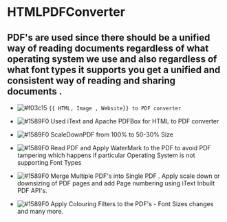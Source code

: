 # HTMLPDFConverter

## PDF's are used since there should be a unified way of reading documents regardless of what operating system we use and also regardless of what font types it supports you get a unified and consistent way of reading and sharing documents . 

- ![#f03c15](https://placehold.it/15/f03c15/000000?text=+)  `{{ HTML, Image , Website}} to PDF converter`

- ![#1589F0](https://placehold.it/15/1589F0/000000?text=+)  Used iText and Apache PDFBox for HTML to PDF converter

- ![#1589F0](https://placehold.it/15/1589F0/000000?text=+)  ScaleDownPDF from 100% to 50-30% Size

- ![#1589F0](https://placehold.it/15/1589F0/000000?text=+) Read PDF and Apply WaterMark to the PDF to avoid PDF tampering which happens if particular Operating System is not supporting Font Types

- ![#1589F0](https://placehold.it/15/1589F0/000000?text=+) Merge Multiple PDF's into Single PDF . Apply scale down or downsizing of PDF pages and add Page numbering using iText Inbuilt PDF API's. 

- ![#1589F0](https://placehold.it/15/1589F0/000000?text=+) Apply Colouring Filters to the PDF's - Font Sizes changes and many more. 
